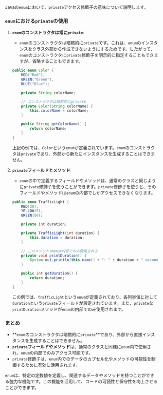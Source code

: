 Javaの`enum`において、`private`アクセス修飾子の意味について説明します。

### `enum`における`private`の使用

1. **`enum`のコンストラクタは常に`private`**:
   - `enum`のコンストラクタは暗黙的に`private`です。これは、`enum`のインスタンスをクラス外部から作成できないようにするためです。したがって、`enum`のコンストラクタに`private`修飾子を明示的に指定することもできますが、省略することもできます。

   ```java
   public enum Color {
       RED("Red"), 
       GREEN("Green"), 
       BLUE("Blue");

       private String colorName;

       // コンストラクタは暗黙的にprivate
       private Color(String colorName) {
           this.colorName = colorName;
       }

       public String getColorName() {
           return colorName;
       }
   }
   ```

   上記の例では、`Color`という`enum`が定義されています。`enum`のコンストラクタは`private`であり、外部から新たにインスタンスを生成することはできません。

2. **`private`フィールドとメソッド**:
   - `enum`の中で定義するフィールドやメソッドは、通常のクラスと同じように`private`修飾子を使うことができます。`private`修飾子を使うと、そのフィールドやメソッドは`enum`の内部でしかアクセスできなくなります。

   ```java
   public enum TrafficLight {
       RED(30),
       YELLOW(5),
       GREEN(60);

       private int duration;

       private TrafficLight(int duration) {
           this.duration = duration;
       }

       // このメソッドはenum内部でのみ使用される
       private void printDuration() {
           System.out.println(this.name() + ": " + duration + " seconds");
       }

       public int getDuration() {
           return duration;
       }
   }
   ```

   この例では、`TrafficLight`という`enum`が定義されており、各列挙値に対して`duration`という`private`フィールドが設定されています。また、`private`な`printDuration`メソッドが`enum`の内部でのみ使用されます。

### まとめ

- **`enum`のコンストラクタは暗黙的に`private`**であり、外部から直接インスタンスを生成することはできません。
- **`private`フィールドやメソッド**は、通常のクラスと同様に`enum`内で使用され、`enum`の内部でのみアクセス可能です。
- `private`修飾子は、`enum`内でのデータのカプセル化やメソッドの可視性を制御するために有効に活用されます。

`enum`は、特定の定数値を定義し、関連するデータやメソッドを持つことができる強力な機能です。この機能を活用して、コードの可読性と保守性を向上させることができます。
